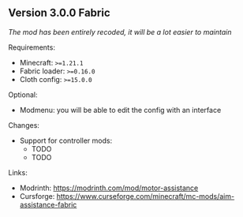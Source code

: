 ## Version 3.0.0 Fabric

*The mod has been entirely recoded, it will be a lot easier to maintain*

Requirements:
- Minecraft: `>=1.21.1`
- Fabric loader: `>=0.16.0`
- Cloth config: `>=15.0.0`

Optional:
- Modmenu: you will be able to edit the config with an interface

Changes:
- Support for controller mods:
  - TODO
  - TODO

Links:
- Modrinth: https://modrinth.com/mod/motor-assistance
- Cursforge: https://www.curseforge.com/minecraft/mc-mods/aim-assistance-fabric
